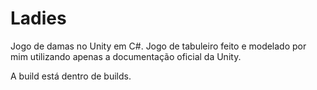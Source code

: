 # Ladies
Jogo de damas no Unity em C#.
Jogo de tabuleiro feito e modelado por mim utilizando apenas a documentação oficial da Unity.

A build está dentro de builds.
